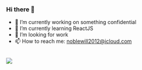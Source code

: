### Hi there 👋


- 🔭 I’m currently working on something confidential 
- 🌱 I’m currently learning ReactJS
- 🤔 I’m looking for work
- 📫 How to reach me: noblewill2012@icloud.com

<br>
<img src='https://github-readme-stats.vercel.app/api?username=noblewilliams&count_private=true&show_icons=true&theme=dark&hide=contribs,issues'>
<br>

